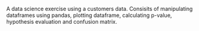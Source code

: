 A data science exercise using a customers data. Consisits of manipulating dataframes using pandas, plotting dataframe, calculating p-value, hypothesis evaluation and confusion matrix.
